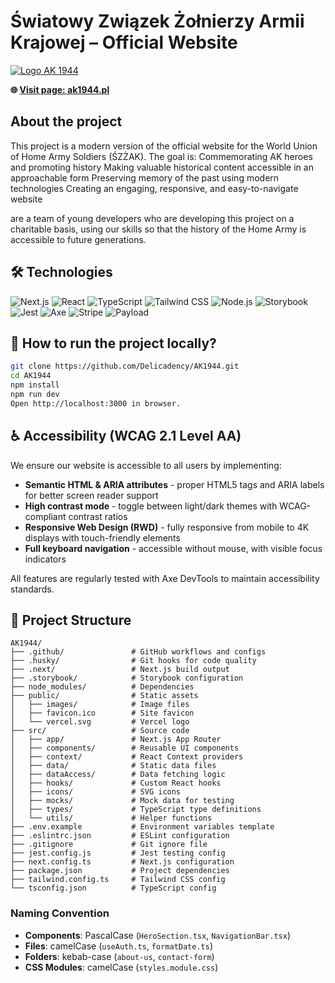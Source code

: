 # Światowy Związek Żołnierzy Armii Krajowej – Official Website

<a href="https://ak1944.pl">
  <img src="https://ak1944.pl/_next/image?url=%2Fimages%2FLogo_SZZAK.png&w=256&q=75" alt="Logo AK 1944">
</a>

**🌐 <a href="https://ak1944.pl">Visit page: ak1944.pl</a>**

## About the project

This project is a modern version of the official website for the World Union of Home Army Soldiers (ŚZŻAK). The goal is:
Commemorating AK heroes and promoting history
Making valuable historical content accessible in an approachable form
Preserving memory of the past using modern technologies
Creating an engaging, responsive, and easy-to-navigate website

are a team of young developers who are developing this project on a charitable basis, using our skills so that the history of the Home Army is accessible to future generations.

## 🛠️ Technologies

![Next.js](https://img.shields.io/badge/Next.js-000000?style=for-the-badge&logo=nextdotjs&logoColor=white)
![React](https://img.shields.io/badge/React-61DAFB?style=for-the-badge&logo=react&logoColor=black)
![TypeScript](https://img.shields.io/badge/TypeScript-3178C6?style=for-the-badge&logo=typescript&logoColor=white)
![Tailwind CSS](https://img.shields.io/badge/Tailwind_CSS-38B2AC?style=for-the-badge&logo=tailwind-css&logoColor=white)
![Node.js](https://img.shields.io/badge/Node.js-339933?style=for-the-badge&logo=nodedotjs&logoColor=white)
![Storybook](https://img.shields.io/badge/Storybook-FF4785?style=for-the-badge&logo=storybook&logoColor=white)
![Jest](https://img.shields.io/badge/Jest-C21325?style=for-the-badge&logo=jest&logoColor=white)
![Axe](https://img.shields.io/badge/Axe-2E2E2E?style=for-the-badge&logo=axe&logoColor=white)
![Stripe](https://img.shields.io/badge/Stripe-008CDD?style=for-the-badge&logo=stripe&logoColor=white)
![Payload](https://img.shields.io/badge/Payload-000000?style=for-the-badge&logo=payload&logoColor=white)

## 🚀 How to run the project locally?

```bash
git clone https://github.com/Delicadency/AK1944.git
cd AK1944
npm install
npm run dev
Open http://localhost:3000 in browser.
```

## ♿ Accessibility (WCAG 2.1 Level AA)

We ensure our website is accessible to all users by implementing:

- **Semantic HTML & ARIA attributes** - proper HTML5 tags and ARIA labels for better screen reader support
- **High contrast mode** - toggle between light/dark themes with WCAG-compliant contrast ratios
- **Responsive Web Design (RWD)** - fully responsive from mobile to 4K displays with touch-friendly elements
- **Full keyboard navigation** - accessible without mouse, with visible focus indicators

All features are regularly tested with Axe DevTools to maintain accessibility standards.

## 📁 Project Structure

```
AK1944/
├── .github/               # GitHub workflows and configs
├── .husky/                # Git hooks for code quality
├── .next/                 # Next.js build output
├── .storybook/            # Storybook configuration
├── node_modules/          # Dependencies
├── public/                # Static assets
│   ├── images/            # Image files
│   ├── favicon.ico        # Site favicon
│   └── vercel.svg         # Vercel logo
├── src/                   # Source code
│   ├── app/               # Next.js App Router
│   ├── components/        # Reusable UI components
│   ├── context/           # React Context providers
│   ├── data/              # Static data files
│   ├── dataAccess/        # Data fetching logic
│   ├── hooks/             # Custom React hooks
│   ├── icons/             # SVG icons
│   ├── mocks/             # Mock data for testing
│   ├── types/             # TypeScript type definitions
│   └── utils/             # Helper functions
├── .env.example           # Environment variables template
├── .eslintrc.json         # ESLint configuration
├── .gitignore             # Git ignore file
├── jest.config.js         # Jest testing config
├── next.config.ts         # Next.js configuration
├── package.json           # Project dependencies
├── tailwind.config.ts     # Tailwind CSS config
└── tsconfig.json          # TypeScript config
```

### Naming Convention

- **Components**: PascalCase (`HeroSection.tsx`, `NavigationBar.tsx`)
- **Files**: camelCase (`useAuth.ts`, `formatDate.ts`)
- **Folders**: kebab-case (`about-us`, `contact-form`)
- **CSS Modules**: camelCase (`styles.module.css`)
